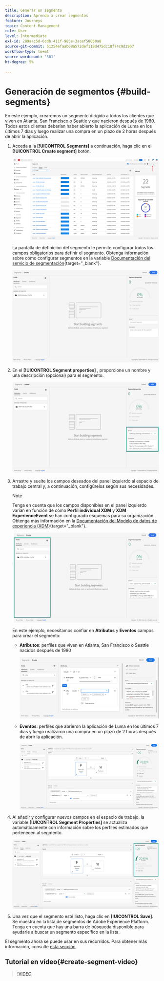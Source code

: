 ```yaml
---
title: Generar un segmento
description: Aprenda a crear segmentos
feature: Journeys
topic: Content Management
role: User
level: Intermediate
exl-id: 289aac5d-6cdb-411f-985e-3acef58050a8
source-git-commit: 51254efaab08a572def118d475dc18f74c9d29b7
workflow-type: tm+mt
source-wordcount: '301'
ht-degree: 5%

---
```


# Generación de segmentos {#build-segments}

En este ejemplo, crearemos un segmento dirigido a todos los clientes que viven en Atlanta, San Francisco o Seattle y que nacieron después de 1980. Todos estos clientes deberían haber abierto la aplicación de Luma en los últimos 7 días y luego realizar una compra en un plazo de 2 horas después de abrir la aplicación.

1. Acceda a la **[!UICONTROL Segments]** a continuación, haga clic en el **[!UICONTROL Create segment]** botón.

   ![](../assets/create-segment.png)

   La pantalla de definición del segmento le permite configurar todos los campos obligatorios para definir el segmento. Obtenga información sobre cómo configurar segmentos en la variable [Documentación del servicio de segmentación](https://experienceleague.adobe.com/docs/experience-platform/segmentation/ui/overview.html){target=&quot;_blank&quot;}.

   ![](../assets/segment-builder.png)

1. En el **[!UICONTROL Segment properties]** , proporcione un nombre y una descripción (opcional) para el segmento.

   ![](../assets/segment-properties.png)

1. Arrastre y suelte los campos deseados del panel izquierdo al espacio de trabajo central y, a continuación, configúrelos según sus necesidades.

   >[!NOTE]
   >
   >Tenga en cuenta que los campos disponibles en el panel izquierdo varían en función de cómo **Perfil individual XDM** y **XDM ExperienceEvent** se han configurado esquemas para su organización.  Obtenga más información en la [Documentación del Modelo de datos de experiencia (XDM)](https://experienceleague.adobe.com/docs/experience-platform/xdm/home.html?lang=es){target=&quot;_blank&quot;}.

   ![](../assets/drag-fields.png)

   En este ejemplo, necesitamos confiar en **Atributos** y **Eventos** campos para crear el segmento:

   * **Atributos**: perfiles que viven en Atlanta, San Francisco o Seattle nacidos después de 1980

      ![](../assets/add-attributes.png)

   * **Eventos**: perfiles que abrieron la aplicación de Luma en los últimos 7 días y luego realizaron una compra en un plazo de 2 horas después de abrir la aplicación.

      ![](../assets/add-events.png)

1. Al añadir y configurar nuevos campos en el espacio de trabajo, la variable **[!UICONTROL Segment Properties]** se actualiza automáticamente con información sobre los perfiles estimados que pertenecen al segmento.

   ![](../assets/segment-estimate.png)

1. Una vez que el segmento esté listo, haga clic en **[!UICONTROL Save]**. Se muestra en la lista de segmentos de Adobe Experience Platform. Tenga en cuenta que hay una barra de búsqueda disponible para ayudarle a buscar un segmento específico en la lista.

El segmento ahora se puede usar en sus recorridos. Para obtener más información, consulte [esta sección](../segment/about-segments.md).

## Tutorial en vídeo{#create-segment-video}

>[!VIDEO](https://video.tv.adobe.com/v/334281?quality=12)
